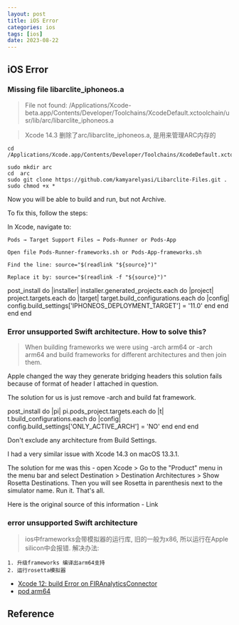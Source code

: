 ```yaml
---
layout: post
title: iOS Error
categories: ios
tags: [ios]
date: 2023-08-22
---
```


## iOS Error

### Missing file libarclite_iphoneos.a

> File not found: /Applications/Xcode-beta.app/Contents/Developer/Toolchains/XcodeDefault.xctoolchain/usr/lib/arc/libarclite_iphoneos.a

> Xcode 14.3 删除了arc/libarclite_iphoneos.a, 是用来管理ARC内存的

    cd /Applications/Xcode.app/Contents/Developer/Toolchains/XcodeDefault.xctoolchain/usr/lib/

    sudo mkdir arc
    cd  arc
    sudo git clone https://github.com/kamyarelyasi/Libarclite-Files.git .
    sudo chmod +x *

Now you will be able to build and run, but not Archive.

To fix this, follow the steps:

In Xcode, navigate to:

    Pods → Target Support Files → Pods-Runner or Pods-App

    Open file Pods-Runner-frameworks.sh or Pods-App-frameworks.sh

    Find the line: source="$(readlink "${source}")"

    Replace it by: source="$(readlink -f "${source}")"



post_install do |installer|
    installer.generated_projects.each do |project|
        project.targets.each do |target|
            target.build_configurations.each do |config|
                config.build_settings['IPHONEOS_DEPLOYMENT_TARGET'] = '11.0'
            end
        end
    end
end



### Error unsupported Swift architecture. How to solve this?

> When building frameworks we were using -arch arm64 or -arch arm64 and build frameworks for different architectures and then join them.

Apple changed the way they generate bridging headers this solution fails because of format of header I attached in question.

The solution for us is just remove -arch and build fat framework.

  post_install do |pi|
    pi.pods_project.targets.each do |t|
      t.build_configurations.each do |config|
        config.build_settings['ONLY_ACTIVE_ARCH'] = 'NO'
      end
    end
  end



Don't exclude any architecture from Build Settings.

I had a very similar issue with Xcode 14.3 on macOS 13.3.1.

The solution for me was this - open Xcode > Go to the "Product" menu in the menu bar and select Destination > Destination Architectures > Show Rosetta Destinations. Then you will see Rosetta in parenthesis next to the simulator name. Run it. That's all.

Here is the original source of this information - Link

### error unsupported Swift architecture

> ios中frameworks会带模拟器的运行库, 旧的一般为x86, 所以运行在Apple silicon中会报错.
解决办法:

    1. 升级frameworks 编译出arm64支持
    2. 运行rosetta模拟器

+ [Xcode 12: build Error on FIRAnalyticsConnector](https://stackoverflow.com/questions/64171400/xcode-12-build-error-on-firanalyticsconnector/64183786#64183786)
+ [pod arm64](https://stackoverflow.com/a/76212763)



## Reference
